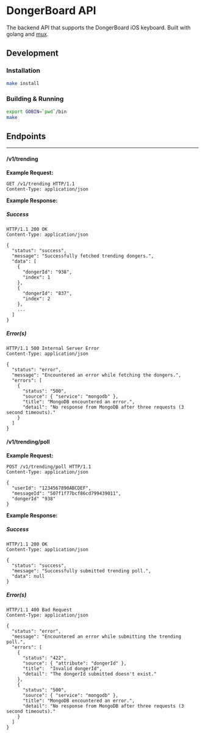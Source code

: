 DongerBoard API
===============

The backend API that supports the DongerBoard iOS keyboard. Built with golang and [mux](https://github.com/gorilla/mux).

## Development

### Installation

```bash
make install
```

### Building & Running

```bash
export GOBIN=`pwd`/bin
make
```

## Endpoints
---------
#### /v1/trending

**Example Request:**

```
GET /v1/trending HTTP/1.1
Content-Type: application/json
```

**Example Response:**

##### Success

```
HTTP/1.1 200 OK
Content-Type: application/json

{
  "status": "success",
  "message": "Successfully fetched trending dongers.",
  "data": [
    {
      "dongerId": "938",
      "index": 1
    },
    {
      "dongerId": "837",
      "index": 2
    },
    ...
  ]
}
```

##### Error(s)

```
HTTP/1.1 500 Internal Server Error
Content-Type: application/json

{
  "status": "error",
  "message": "Encountered an error while fetching the dongers.",
  "errors": [
    {
      "status": "500",
      "source": { "service": "mongodb" },
      "title": "MongoDB encountered an error.",
      "detail": "No response from MongoDB after three requests (3 second timeouts)."
    }
  ]
}
```

#### /v1/trending/poll

**Example Request:**

```
POST /v1/trending/poll HTTP/1.1
Content-Type: application/json

{
  "userId": "1234567890ABCDEF",
  "messageId": "507f1f77bcf86cd799439011",
  "dongerId" "938"
}
```

**Example Response:**

##### Success

```
HTTP/1.1 200 OK
Content-Type: application/json

{
  "status": "success",
  "message": "Successfully submitted trending poll.",
  "data": null
}
```

##### Error(s)

```
HTTP/1.1 400 Bad Request
Content-Type: application/json

{
  "status": "error",
  "message": "Encountered an error while submitting the trending poll.",
  "errors": [
    {
      "status": "422",
      "source": { "attribute": "dongerId" },
      "title":  "Invalid dongerId",
      "detail": "The dongerId submitted doesn't exist."
    },
    {
      "status": "500",
      "source": { "service": "mongodb" },
      "title": "MongoDB encountered an error.",
      "detail": "No response from MongoDB after three requests (3 second timeouts)."
    }
  ]
}
```
